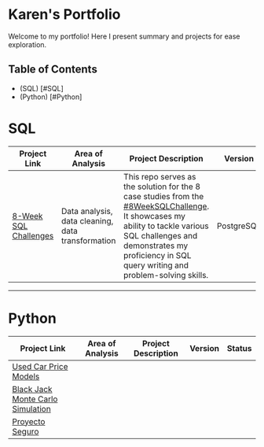 # Karen's Portfolio

Welcome to my portfolio! Here I present summary and projects for ease exploration.

## Table of Contents

- (SQL) [#SQL]
- (Python) [#Python]


# SQL

| Project Link | Area of Analysis | Project Description | Version | Status |
| ------------ | ---------------- | ------------------- |-------- |------- |
| [8-Week SQL Challenges](https://github.com/KarenSaraiMoralesMontiel/8-Week-SQL-Challenge/blob/main/README.md) | Data analysis, data cleaning, data transformation |  This repo serves as the solution for the 8 case studies from the [#8WeekSQLChallenge](https://8weeksqlchallenge.com/). It showcases my ability to tackle various SQL challenges and demonstrates my proficiency in SQL query writing and problem-solving skills. | PostgreSQL | In Progress |

***

# Python

| Project Link | Area of Analysis | Project Description | Version | Status |
| ------------ | ---------------- | ------------------- |-------- |------- |
| [Used Car Price Models](https://github.com/KarenSaraiMoralesMontiel/used_car_price_prediction_machine_learning)| | | | |
| [Black Jack Monte Carlo Simulation](https://github.com/KarenSaraiMoralesMontiel/blackjack-montecarlo-app)| | | | |
| [Proyecto Seguro](https://github.com/KarenSaraiMoralesMontiel/Proyecto-Seguro)| | | | |
